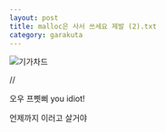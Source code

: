 ```yaml
---
layout: post
title: malloc은 사서 쓰세요 제발 (2).txt
category: garakuta
---
```


![기가차드]({{site.img_dir}}/gigachad.webp)

//

오우 프삣삐 you idiot!

언제까지 이러고 살거야
